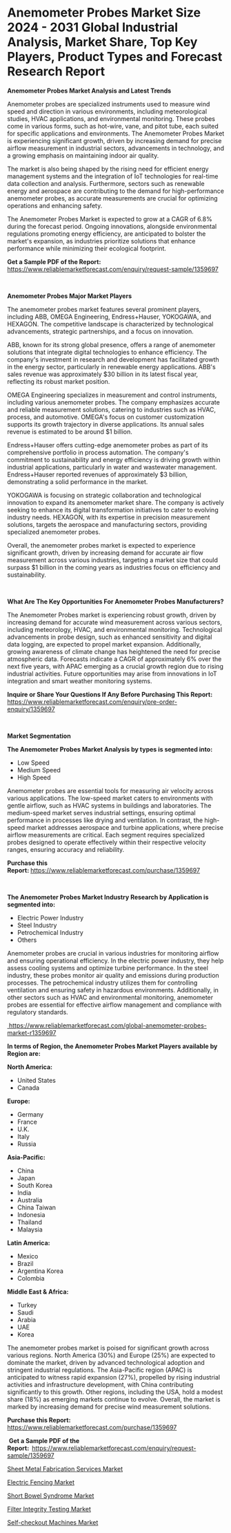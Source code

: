 <p><h1>Anemometer Probes Market Size 2024 - 2031 Global Industrial Analysis, Market Share, Top Key Players, Product Types and Forecast Research Report</h1></p><p><strong>Anemometer Probes Market Analysis and Latest Trends</strong></p>
<p><p>Anemometer probes are specialized instruments used to measure wind speed and direction in various environments, including meteorological studies, HVAC applications, and environmental monitoring. These probes come in various forms, such as hot-wire, vane, and pitot tube, each suited for specific applications and environments. The Anemometer Probes Market is experiencing significant growth, driven by increasing demand for precise airflow measurement in industrial sectors, advancements in technology, and a growing emphasis on maintaining indoor air quality.</p><p>The market is also being shaped by the rising need for efficient energy management systems and the integration of IoT technologies for real-time data collection and analysis. Furthermore, sectors such as renewable energy and aerospace are contributing to the demand for high-performance anemometer probes, as accurate measurements are crucial for optimizing operations and enhancing safety.</p><p>The Anemometer Probes Market is expected to grow at a CAGR of 6.8% during the forecast period. Ongoing innovations, alongside environmental regulations promoting energy efficiency, are anticipated to bolster the market's expansion, as industries prioritize solutions that enhance performance while minimizing their ecological footprint.</p></p>
<p><strong>Get a Sample PDF of the Report:&nbsp;</strong> <a href="https://www.reliablemarketforecast.com/enquiry/request-sample/1359697?utm_campaign=1110&utm_medium=2&utm_source=Github&utm_content=ia&utm_term=17112024&utm_id=anemometer-probes">https://www.reliablemarketforecast.com/enquiry/request-sample/1359697</a></p>
<p>&nbsp;</p>
<p><strong>Anemometer Probes Major Market Players</strong></p>
<p><p>The anemometer probes market features several prominent players, including ABB, OMEGA Engineering, Endress+Hauser, YOKOGAWA, and HEXAGON. The competitive landscape is characterized by technological advancements, strategic partnerships, and a focus on innovation.</p><p>ABB, known for its strong global presence, offers a range of anemometer solutions that integrate digital technologies to enhance efficiency. The company's investment in research and development has facilitated growth in the energy sector, particularly in renewable energy applications. ABB's sales revenue was approximately $30 billion in its latest fiscal year, reflecting its robust market position.</p><p>OMEGA Engineering specializes in measurement and control instruments, including various anemometer probes. The company emphasizes accurate and reliable measurement solutions, catering to industries such as HVAC, process, and automotive. OMEGA's focus on customer customization supports its growth trajectory in diverse applications. Its annual sales revenue is estimated to be around $1 billion.</p><p>Endress+Hauser offers cutting-edge anemometer probes as part of its comprehensive portfolio in process automation. The company's commitment to sustainability and energy efficiency is driving growth within industrial applications, particularly in water and wastewater management. Endress+Hauser reported revenues of approximately $3 billion, demonstrating a solid performance in the market.</p><p>YOKOGAWA is focusing on strategic collaboration and technological innovation to expand its anemometer market share. The company is actively seeking to enhance its digital transformation initiatives to cater to evolving industry needs. HEXAGON, with its expertise in precision measurement solutions, targets the aerospace and manufacturing sectors, providing specialized anemometer probes.</p><p>Overall, the anemometer probes market is expected to experience significant growth, driven by increasing demand for accurate air flow measurement across various industries, targeting a market size that could surpass $1 billion in the coming years as industries focus on efficiency and sustainability.</p></p>
<p>&nbsp;</p>
<p><strong>What Are The Key Opportunities For Anemometer Probes Manufacturers?</strong></p>
<p><p>The Anemometer Probes market is experiencing robust growth, driven by increasing demand for accurate wind measurement across various sectors, including meteorology, HVAC, and environmental monitoring. Technological advancements in probe design, such as enhanced sensitivity and digital data logging, are expected to propel market expansion. Additionally, growing awareness of climate change has heightened the need for precise atmospheric data. Forecasts indicate a CAGR of approximately 6% over the next five years, with APAC emerging as a crucial growth region due to rising industrial activities. Future opportunities may arise from innovations in IoT integration and smart weather monitoring systems.</p></p>
<p><strong>Inquire or Share Your Questions If Any Before Purchasing This Report:</strong> <a href="https://www.reliablemarketforecast.com/enquiry/pre-order-enquiry/1359697?utm_campaign=1110&utm_medium=2&utm_source=Github&utm_content=ia&utm_term=17112024&utm_id=anemometer-probes">https://www.reliablemarketforecast.com/enquiry/pre-order-enquiry/1359697</a></p>
<p>&nbsp;</p>
<p><strong>Market Segmentation</strong></p>
<p><strong>The Anemometer Probes Market Analysis by types is segmented into:</strong></p>
<p><ul><li>Low Speed</li><li>Medium Speed</li><li>High Speed</li></ul></p>
<p><p>Anemometer probes are essential tools for measuring air velocity across various applications. The low-speed market caters to environments with gentle airflow, such as HVAC systems in buildings and laboratories. The medium-speed market serves industrial settings, ensuring optimal performance in processes like drying and ventilation. In contrast, the high-speed market addresses aerospace and turbine applications, where precise airflow measurements are critical. Each segment requires specialized probes designed to operate effectively within their respective velocity ranges, ensuring accuracy and reliability.</p></p>
<p><strong>Purchase this Report:&nbsp;</strong><a href="https://www.reliablemarketforecast.com/purchase/1359697?utm_campaign=1110&utm_medium=2&utm_source=Github&utm_content=ia&utm_term=17112024&utm_id=anemometer-probes">https://www.reliablemarketforecast.com/purchase/1359697</a></p>
<p>&nbsp;</p>
<p><strong>The Anemometer Probes Market Industry Research by Application is segmented into:</strong></p>
<p><ul><li>Electric Power Industry</li><li>Steel Industry</li><li>Petrochemical Industry</li><li>Others</li></ul></p>
<p><p>Anemometer probes are crucial in various industries for monitoring airflow and ensuring operational efficiency. In the electric power industry, they help assess cooling systems and optimize turbine performance. In the steel industry, these probes monitor air quality and emissions during production processes. The petrochemical industry utilizes them for controlling ventilation and ensuring safety in hazardous environments. Additionally, in other sectors such as HVAC and environmental monitoring, anemometer probes are essential for effective airflow management and compliance with regulatory standards.</p></p>
<p><a href="https://www.reliablemarketforecast.com/global-anemometer-probes-market-r1359697?utm_campaign=1110&utm_medium=2&utm_source=Github&utm_content=ia&utm_term=17112024&utm_id=anemometer-probes">&nbsp;https://www.reliablemarketforecast.com/global-anemometer-probes-market-r1359697</a></p>
<p><strong>In terms of Region, the Anemometer Probes Market Players available by Region are:</strong></p>
<p>
    <p> <strong> North America: </strong>
        <ul>
            <li>United States</li>
            <li>Canada</li>
        </ul>
        </p> 
    <p> <strong> Europe: </strong>
        <ul>
            <li>Germany</li>
            <li>France</li>
            <li>U.K.</li>
            <li>Italy</li>
            <li>Russia</li>
        </ul>
        </p> 
    <p> <strong> Asia-Pacific: </strong>
        <ul>
            <li>China</li>
            <li>Japan</li>
            <li>South Korea</li>
            <li>India</li>
            <li>Australia</li>
            <li>China Taiwan</li>
            <li>Indonesia</li>
            <li>Thailand</li>
            <li>Malaysia</li>
        </ul>
        </p> 
    <p> <strong> Latin America: </strong>
        <ul>
            <li>Mexico</li>
            <li>Brazil</li>
            <li>Argentina Korea</li>
            <li>Colombia</li>
        </ul>
        </p> 
    <p> <strong> Middle East & Africa: </strong>
        <ul>
            <li>Turkey</li>
            <li>Saudi</li>
            <li>Arabia</li>
            <li>UAE</li>
            <li>Korea</li>
        </ul>
    </p>
    </p>
<p><p>The anemometer probes market is poised for significant growth across various regions. North America (30%) and Europe (25%) are expected to dominate the market, driven by advanced technological adoption and stringent industrial regulations. The Asia-Pacific region (APAC) is anticipated to witness rapid expansion (27%), propelled by rising industrial activities and infrastructure development, with China contributing significantly to this growth. Other regions, including the USA, hold a modest share (18%) as emerging markets continue to evolve. Overall, the market is marked by increasing demand for precise wind measurement solutions.</p></p>
<p><strong>Purchase this Report: </strong><a href="https://www.reliablemarketforecast.com/purchase/1359697?utm_campaign=1110&utm_medium=2&utm_source=Github&utm_content=ia&utm_term=17112024&utm_id=anemometer-probes">https://www.reliablemarketforecast.com/purchase/1359697</a></p>
<p>&nbsp;<strong>Get a Sample PDF of the Report:&nbsp;&nbsp;</strong><a href="https://www.reliablemarketforecast.com/enquiry/request-sample/1359697?utm_campaign=1110&utm_medium=2&utm_source=Github&utm_content=ia&utm_term=17112024&utm_id=anemometer-probes">https://www.reliablemarketforecast.com/enquiry/request-sample/1359697</a></p>
<p><strong></strong></p>
<p><p><a href="https://issuu.com/reportprime-2/docs/sheet-metal-fabrication-services-ma_619f7472d25416?utm_campaign=1110&utm_medium=2&utm_source=Github&utm_content=ia&utm_term=17112024&utm_id=anemometer-probes">Sheet Metal Fabrication Services Market</a></p><p><a href="https://www.linkedin.com/pulse/global-electric-fencing-market-comprehensive-analysis-et8ce?utm_campaign=1110&utm_medium=2&utm_source=Github&utm_content=ia&utm_term=17112024&utm_id=anemometer-probes">Electric Fencing Market</a></p><p><a href="https://issuu.com/reportprime-2/docs/short-bowel-syndrome-market-size-20_65a9d44d982fa4?utm_campaign=1110&utm_medium=2&utm_source=Github&utm_content=ia&utm_term=17112024&utm_id=anemometer-probes">Short Bowel Syndrome Market</a></p><p><a href="https://www.linkedin.com/pulse/filter-integrity-testing-market-global-insights-sales-wie0e?utm_campaign=1110&utm_medium=2&utm_source=Github&utm_content=ia&utm_term=17112024&utm_id=anemometer-probes">Filter Integrity Testing Market</a></p><p><a href="https://github.com/WillieWoodard/Market-Research-Report-List-7/blob/main/self-checkout-machines-market.md?utm_campaign=1110&utm_medium=2&utm_source=Github&utm_content=ia&utm_term=17112024&utm_id=anemometer-probes">Self-checkout Machines Market</a></p></p>